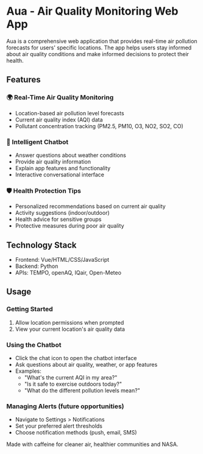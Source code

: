 # Aua - Air Quality Monitoring Web App

Aua is a comprehensive web application that provides real-time air pollution forecasts for users' specific locations. The app helps users stay informed about air quality conditions and make informed decisions to protect their health.

## Features

### 🌍 Real-Time Air Quality Monitoring
- Location-based air pollution level forecasts
- Current air quality index (AQI) data
- Pollutant concentration tracking (PM2.5, PM10, O3, NO2, SO2, CO)

### 💬 Intelligent Chatbot
- Answer questions about weather conditions
- Provide air quality information
- Explain app features and functionality
- Interactive conversational interface

### 🛡️ Health Protection Tips
- Personalized recommendations based on current air quality
- Activity suggestions (indoor/outdoor)
- Health advice for sensitive groups
- Protective measures during poor air quality

## Technology Stack

- Frontend: Vue/HTML/CSS/JavaScript
- Backend: Python
- APIs: TEMPO, openAQ, IQair, Open-Meteo

## Usage

### Getting Started
1. Allow location permissions when prompted
2. View your current location's air quality data

### Using the Chatbot
- Click the chat icon to open the chatbot interface
- Ask questions about air quality, weather, or app features
- Examples:
  - "What's the current AQI in my area?"
  - "Is it safe to exercise outdoors today?"
  - "What do the different pollution levels mean?"

### Managing Alerts (future opportunities)
- Navigate to Settings > Notifications
- Set your preferred alert thresholds
- Choose notification methods (push, email, SMS)


Made with caffeine for cleaner air, healthier communities and NASA.
